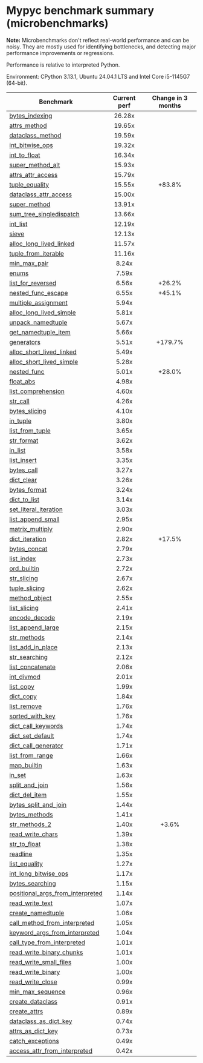 # Mypyc benchmark summary (microbenchmarks)

**Note:** Microbenchmarks don't reflect real-world performance and can be noisy.
           They are mostly used for identifying bottlenecks, and detecting major performance
           improvements or regressions.

Performance is relative to interpreted Python.

Environment: CPython 3.13.1, Ubuntu 24.04.1 LTS and Intel Core i5-1145G7 (64-bit).

| Benchmark | Current perf | Change in 3 months |
| --- | :---: | :---: |
| [bytes_indexing](benchmarks/bytes_indexing.md) | 26.28x |  |
| [attrs_method](benchmarks/attrs_method.md) | 19.65x |  |
| [dataclass_method](benchmarks/dataclass_method.md) | 19.59x |  |
| [int_bitwise_ops](benchmarks/int_bitwise_ops.md) | 19.32x |  |
| [int_to_float](benchmarks/int_to_float.md) | 16.34x |  |
| [super_method_alt](benchmarks/super_method_alt.md) | 15.93x |  |
| [attrs_attr_access](benchmarks/attrs_attr_access.md) | 15.79x |  |
| [tuple_equality](benchmarks/tuple_equality.md) | 15.55x | +83.8% |
| [dataclass_attr_access](benchmarks/dataclass_attr_access.md) | 15.00x |  |
| [super_method](benchmarks/super_method.md) | 13.91x |  |
| [sum_tree_singledispatch](benchmarks/sum_tree_singledispatch.md) | 13.66x |  |
| [int_list](benchmarks/int_list.md) | 12.19x |  |
| [sieve](benchmarks/sieve.md) | 12.13x |  |
| [alloc_long_lived_linked](benchmarks/alloc_long_lived_linked.md) | 11.57x |  |
| [tuple_from_iterable](benchmarks/tuple_from_iterable.md) | 11.16x |  |
| [min_max_pair](benchmarks/min_max_pair.md) | 8.24x |  |
| [enums](benchmarks/enums.md) | 7.59x |  |
| [list_for_reversed](benchmarks/list_for_reversed.md) | 6.56x | +26.2% |
| [nested_func_escape](benchmarks/nested_func_escape.md) | 6.55x | +45.1% |
| [multiple_assignment](benchmarks/multiple_assignment.md) | 5.94x |  |
| [alloc_long_lived_simple](benchmarks/alloc_long_lived_simple.md) | 5.81x |  |
| [unpack_namedtuple](benchmarks/unpack_namedtuple.md) | 5.67x |  |
| [get_namedtuple_item](benchmarks/get_namedtuple_item.md) | 5.66x |  |
| [generators](benchmarks/generators.md) | 5.51x | +179.7% |
| [alloc_short_lived_linked](benchmarks/alloc_short_lived_linked.md) | 5.49x |  |
| [alloc_short_lived_simple](benchmarks/alloc_short_lived_simple.md) | 5.28x |  |
| [nested_func](benchmarks/nested_func.md) | 5.01x | +28.0% |
| [float_abs](benchmarks/float_abs.md) | 4.98x |  |
| [list_comprehension](benchmarks/list_comprehension.md) | 4.60x |  |
| [str_call](benchmarks/str_call.md) | 4.26x |  |
| [bytes_slicing](benchmarks/bytes_slicing.md) | 4.10x |  |
| [in_tuple](benchmarks/in_tuple.md) | 3.80x |  |
| [list_from_tuple](benchmarks/list_from_tuple.md) | 3.65x |  |
| [str_format](benchmarks/str_format.md) | 3.62x |  |
| [in_list](benchmarks/in_list.md) | 3.58x |  |
| [list_insert](benchmarks/list_insert.md) | 3.35x |  |
| [bytes_call](benchmarks/bytes_call.md) | 3.27x |  |
| [dict_clear](benchmarks/dict_clear.md) | 3.26x |  |
| [bytes_format](benchmarks/bytes_format.md) | 3.24x |  |
| [dict_to_list](benchmarks/dict_to_list.md) | 3.14x |  |
| [set_literal_iteration](benchmarks/set_literal_iteration.md) | 3.03x |  |
| [list_append_small](benchmarks/list_append_small.md) | 2.95x |  |
| [matrix_multiply](benchmarks/matrix_multiply.md) | 2.90x |  |
| [dict_iteration](benchmarks/dict_iteration.md) | 2.82x | +17.5% |
| [bytes_concat](benchmarks/bytes_concat.md) | 2.79x |  |
| [list_index](benchmarks/list_index.md) | 2.73x |  |
| [ord_builtin](benchmarks/ord_builtin.md) | 2.72x |  |
| [str_slicing](benchmarks/str_slicing.md) | 2.67x |  |
| [tuple_slicing](benchmarks/tuple_slicing.md) | 2.62x |  |
| [method_object](benchmarks/method_object.md) | 2.55x |  |
| [list_slicing](benchmarks/list_slicing.md) | 2.41x |  |
| [encode_decode](benchmarks/encode_decode.md) | 2.19x |  |
| [list_append_large](benchmarks/list_append_large.md) | 2.15x |  |
| [str_methods](benchmarks/str_methods.md) | 2.14x |  |
| [list_add_in_place](benchmarks/list_add_in_place.md) | 2.13x |  |
| [str_searching](benchmarks/str_searching.md) | 2.12x |  |
| [list_concatenate](benchmarks/list_concatenate.md) | 2.06x |  |
| [int_divmod](benchmarks/int_divmod.md) | 2.01x |  |
| [list_copy](benchmarks/list_copy.md) | 1.99x |  |
| [dict_copy](benchmarks/dict_copy.md) | 1.84x |  |
| [list_remove](benchmarks/list_remove.md) | 1.76x |  |
| [sorted_with_key](benchmarks/sorted_with_key.md) | 1.76x |  |
| [dict_call_keywords](benchmarks/dict_call_keywords.md) | 1.74x |  |
| [dict_set_default](benchmarks/dict_set_default.md) | 1.74x |  |
| [dict_call_generator](benchmarks/dict_call_generator.md) | 1.71x |  |
| [list_from_range](benchmarks/list_from_range.md) | 1.66x |  |
| [map_builtin](benchmarks/map_builtin.md) | 1.63x |  |
| [in_set](benchmarks/in_set.md) | 1.63x |  |
| [split_and_join](benchmarks/split_and_join.md) | 1.56x |  |
| [dict_del_item](benchmarks/dict_del_item.md) | 1.55x |  |
| [bytes_split_and_join](benchmarks/bytes_split_and_join.md) | 1.44x |  |
| [bytes_methods](benchmarks/bytes_methods.md) | 1.41x |  |
| [str_methods_2](benchmarks/str_methods_2.md) | 1.40x | +3.6% |
| [read_write_chars](benchmarks/read_write_chars.md) | 1.39x |  |
| [str_to_float](benchmarks/str_to_float.md) | 1.38x |  |
| [readline](benchmarks/readline.md) | 1.35x |  |
| [list_equality](benchmarks/list_equality.md) | 1.27x |  |
| [int_long_bitwise_ops](benchmarks/int_long_bitwise_ops.md) | 1.17x |  |
| [bytes_searching](benchmarks/bytes_searching.md) | 1.15x |  |
| [positional_args_from_interpreted](benchmarks/positional_args_from_interpreted.md) | 1.14x |  |
| [read_write_text](benchmarks/read_write_text.md) | 1.07x |  |
| [create_namedtuple](benchmarks/create_namedtuple.md) | 1.06x |  |
| [call_method_from_interpreted](benchmarks/call_method_from_interpreted.md) | 1.05x |  |
| [keyword_args_from_interpreted](benchmarks/keyword_args_from_interpreted.md) | 1.04x |  |
| [call_type_from_interpreted](benchmarks/call_type_from_interpreted.md) | 1.01x |  |
| [read_write_binary_chunks](benchmarks/read_write_binary_chunks.md) | 1.01x |  |
| [read_write_small_files](benchmarks/read_write_small_files.md) | 1.00x |  |
| [read_write_binary](benchmarks/read_write_binary.md) | 1.00x |  |
| [read_write_close](benchmarks/read_write_close.md) | 0.99x |  |
| [min_max_sequence](benchmarks/min_max_sequence.md) | 0.96x |  |
| [create_dataclass](benchmarks/create_dataclass.md) | 0.91x |  |
| [create_attrs](benchmarks/create_attrs.md) | 0.89x |  |
| [dataclass_as_dict_key](benchmarks/dataclass_as_dict_key.md) | 0.74x |  |
| [attrs_as_dict_key](benchmarks/attrs_as_dict_key.md) | 0.73x |  |
| [catch_exceptions](benchmarks/catch_exceptions.md) | 0.49x |  |
| [access_attr_from_interpreted](benchmarks/access_attr_from_interpreted.md) | 0.42x |  |
